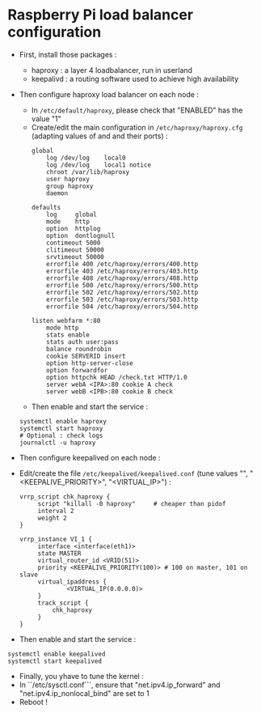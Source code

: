 # Raspberry Pi load balancer configuration

* First, install those packages :
  * haproxy : a layer 4 loadbalancer, run in userland
  * keepalivd : a routing software used to achieve high availability

* Then configure haproxy load balancer on each node :
  * In ```/etc/default/haproxy```, please check that "ENABLED" has the value "1"
  * Create/edit the main configuration in ```/etc/haproxy/haproxy.cfg``` (adapting values of <IPA> and <IPB> and their ports) :
    ```
    global
        log /dev/log    local0
        log /dev/log    local1 notice
        chroot /var/lib/haproxy
        user haproxy
        group haproxy
        daemon

    defaults
        log     global
        mode    http
        option  httplog
        option  dontlognull
        contimeout 5000
        clitimeout 50000
        srvtimeout 50000
        errorfile 400 /etc/haproxy/errors/400.http
        errorfile 403 /etc/haproxy/errors/403.http
        errorfile 408 /etc/haproxy/errors/408.http
        errorfile 500 /etc/haproxy/errors/500.http
        errorfile 502 /etc/haproxy/errors/502.http
        errorfile 503 /etc/haproxy/errors/503.http
        errorfile 504 /etc/haproxy/errors/504.http

    listen webfarm *:80
        mode http
        stats enable
        stats auth user:pass
        balance roundrobin
        cookie SERVERID insert
        option http-server-close
        option forwardfor
        option httpchk HEAD /check.txt HTTP/1.0
        server webA <IPA>:80 cookie A check
        server webB <IPB>:80 cookie B check
    ```
  * Then enable and start the service :
   ```
   systemctl enable haproxy
   systemctl start haproxy
   # Optional : check logs 
   journalctl -u haproxy
   ```
* Then configure keepalived on each node :
 * Edit/create the file ```/etc/keepalived/keepalived.conf``` (tune values "<VRID>", "<KEEPALIVE_PRIORITY>", "<VIRTUAL_IP>") :
   ```
   vrrp_script chk_haproxy {
        script "killall -0 haproxy"     # cheaper than pidof
        interval 2
        weight 2
   }
   
   vrrp_instance VI_1 {
        interface <interface(eth1)>
        state MASTER
        virtual_router_id <VRID(51)>
        priority <KEEPALIVE_PRIORITY(100)> # 100 on master, 101 on slave
        virtual_ipaddress {
                <VIRTUAL_IP(0.0.0.0)>
        }
        track_script {
            chk_haproxy
        }
   }
   ```
  * Then enable and start the service :
   ```
   systemctl enable keepalived
   systemctl start keepalived
   ```
* Finally, you yhave to tune the kernel :
 * In ``/etc/sysctl.conf```, ensure that "net.ipv4.ip_forward" and "net.ipv4.ip_nonlocal_bind" are set to 1
 * Reboot !
